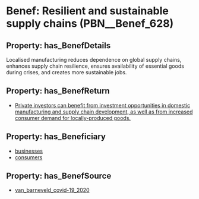 # Benef: __Resilient and sustainable supply chains__ (PBN__Benef_628)

## Property: has_BenefDetails

Localised manufacturing reduces dependence on global supply chains, enhances supply chain resilience, ensures availability of essential goods during crises, and creates more sustainable jobs.

## Property: has_BenefReturn

* [Private investors can benefit from investment opportunities in domestic manufacturing and supply chain development, as well as from increased consumer demand for locally-produced goods.](../BenefReturn/PBN__BenefReturn_671)

## Property: has_Beneficiary

* [businesses](../Stakeholder/PBN__Stakeholder_147)
* [consumers](../Stakeholder/PBN__Stakeholder_146)

## Property: has_BenefSource

* [van_barneveld_covid-19_2020](../Article/PBN__Article_124)

